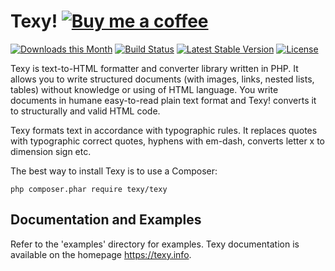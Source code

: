 Texy!   [![Buy me a coffee](https://files.nette.org/images/coffee1s.png)](https://www.paypal.com/cgi-bin/webscr?cmd=_s-xclick&hosted_button_id=CKHXEYFDKXKE8)
====

[![Downloads this Month](https://img.shields.io/packagist/dm/texy/texy.svg)](https://packagist.org/packages/texy/texy)
[![Build Status](https://travis-ci.org/dg/texy.svg?branch=master)](https://travis-ci.org/dg/texy)
[![Latest Stable Version](https://poser.pugx.org/dg/texy/v/stable)](https://github.com/dg/texy/releases)
[![License](https://img.shields.io/badge/license-New%20BSD-blue.svg)](https://github.com/dg/texy/blob/master/license.md)

Texy is text-to-HTML formatter and converter library written in PHP. It allows
you to write structured documents (with images, links, nested lists, tables) without
knowledge or using of HTML language. You write documents in humane easy-to-read
plain text format and Texy! converts it to structurally and valid HTML code.

Texy formats text in accordance with typographic rules. It replaces quotes
with typographic correct quotes, hyphens with em-dash, converts letter x to
dimension sign etc.

The best way to install Texy is to use a Composer:

    php composer.phar require texy/texy


Documentation and Examples
--------------------------

Refer to the 'examples' directory for examples. Texy documentation is
available on the homepage https://texy.info.
